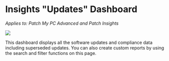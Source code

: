 # Insights "Updates" Dashboard

_Applies to: Patch My PC Advanced and Patch Insights_

![](../../../.gitbook/assets/image-\(303\).png)

This dashboard displays all the software updates and compliance data including superseded updates. You can also create custom reports by using the search and filter functions on this page.
